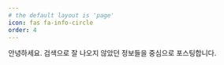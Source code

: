 ```yaml
---
# the default layout is 'page'
icon: fas fa-info-circle
order: 4
---
```


안녕하세요. 검색으로 잘 나오지 않았던 정보들을 중심으로 포스팅합니다.
